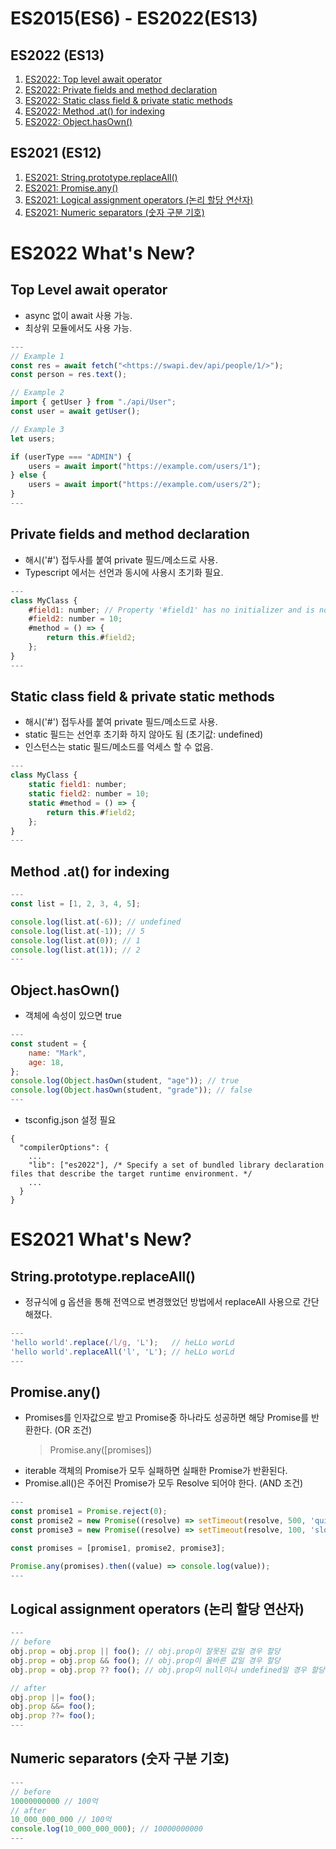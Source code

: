 # ES2015(ES6) - ES2022(ES13)

## ES2022 (ES13)

1. [ES2022: Top level await operator](#Top-Level-await-operator)
2. [ES2022: Private fields and method declaration](#Private-fields-and-method-declaration)
3. [ES2022: Static class field & private static methods](#Static-class-field--private-static-methods)
4. [ES2022: Method .at() for indexing](#Method-at-for-indexing)
5. [ES2022: Object.hasOwn()](#Objecthasown)

## ES2021 (ES12)

1. [ES2021: String.prototype.replaceAll()](#Stringprototypereplaceall)
2. [ES2021: Promise.any()](#Promiseany)
3. [ES2021: Logical assignment operators (논리 할당 연산자)](#Logical-assignment-operators-논리-할당-연산자)
4. [ES2021: Numeric separators (숫자 구분 기호)](#Numeric-separators-숫자-구분-기호)

# ES2022 What's New?

## Top Level await operator

-   async 없이 await 사용 가능.
-   최상위 모듈에서도 사용 가능.

```javascript
---
// Example 1
const res = await fetch("<https://swapi.dev/api/people/1/>");
const person = res.text();

// Example 2
import { getUser } from "./api/User";
const user = await getUser();

// Example 3
let users;

if (userType === "ADMIN") {
    users = await import("https://example.com/users/1");
} else {
    users = await import("https://example.com/users/2");
}
---
```

## Private fields and method declaration

-   해시('#') 접두사를 붙여 private 필드/메소드로 사용.
-   Typescript 에서는 선언과 동시에 사용시 초기화 필요.

```javascript
---
class MyClass {
    #field1: number; // Property '#field1' has no initializer and is not definitely assigned in the constructor.
    #field2: number = 10;
    #method = () => {
        return this.#field2;
    };
}
---
```

## Static class field & private static methods

-   해시('#') 접두사를 붙여 private 필드/메소드로 사용.
-   static 필드는 선언후 초기화 하지 않아도 됨 (초기값: undefined)
-   인스턴스는 static 필드/메소드를 억세스 할 수 없음.

```javascript
---
class MyClass {
    static field1: number;
    static field2: number = 10;
    static #method = () => {
        return this.#field2;
    };
}
---
```

## Method .at() for indexing

```javascript
---
const list = [1, 2, 3, 4, 5];

console.log(list.at(-6)); // undefined
console.log(list.at(-1)); // 5
console.log(list.at(0)); // 1
console.log(list.at(1)); // 2
---
```

## Object.hasOwn()

-   객체에 속성이 있으면 true

```javascript
---
const student = {
    name: "Mark",
    age: 18,
};
console.log(Object.hasOwn(student, "age")); // true
console.log(Object.hasOwn(student, "grade")); // false
---
```

-   tsconfig.json 설정 필요

```
{
  "compilerOptions": {
    ...
    "lib": ["es2022"], /* Specify a set of bundled library declaration files that describe the target runtime environment. */
    ...
  }
}
```

# ES2021 What's New?

## String.prototype.replaceAll()

-   정규식에 g 옵션을 통해 전역으로 변경했었던 방법에서 replaceAll 사용으로 간단해졌다.

```javascript
---
'hello world'.replace(/l/g, 'L');   // heLLo worLd
'hello world'.replaceAll('l', 'L'); // heLLo worLd
---
```

## Promise.any()

-   Promises를 인자값으로 받고 Promise중 하나라도 성공하면 해당 Promise를 반환한다. (OR 조건)
    > Promise.any([promises])
-   iterable 객체의 Promise가 모두 실패하면 실패한 Promise가 반환된다.
-   Promise.all()은 주어진 Promise가 모두 Resolve 되어야 한다. (AND 조건)

```javascript
---
const promise1 = Promise.reject(0);
const promise2 = new Promise((resolve) => setTimeout(resolve, 500, 'quick'));
const promise3 = new Promise((resolve) => setTimeout(resolve, 100, 'slow'));

const promises = [promise1, promise2, promise3];

Promise.any(promises).then((value) => console.log(value));
---
```

## Logical assignment operators (논리 할당 연산자)

```javascript
---
// before
obj.prop = obj.prop || foo(); // obj.prop이 잘못된 값일 경우 할당
obj.prop = obj.prop && foo(); // obj.prop이 올바른 값일 경우 할당
obj.prop = obj.prop ?? foo(); // obj.prop이 null이나 undefined일 경우 할당

// after
obj.prop ||= foo();
obj.prop &&= foo();
obj.prop ??= foo();
---
```

## Numeric separators (숫자 구분 기호)

```javascript
---
// before
10000000000 // 100억
// after
10_000_000_000 // 100억
console.log(10_000_000_000); // 10000000000
---
```
